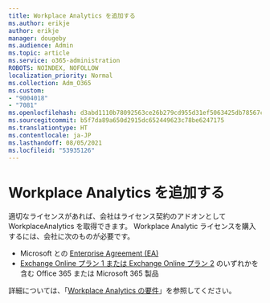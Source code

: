 ```yaml
---
title: Workplace Analytics を追加する
ms.author: erikje
author: erikje
manager: dougeby
ms.audience: Admin
ms.topic: article
ms.service: o365-administration
ROBOTS: NOINDEX, NOFOLLOW
localization_priority: Normal
ms.collection: Adm_O365
ms.custom:
- "9004018"
- "7081"
ms.openlocfilehash: d3abd1110b78092563ce26b279cd955d31ef5063425db78567c3cfd906007c0e
ms.sourcegitcommit: b5f7da89a650d2915dc652449623c78be6247175
ms.translationtype: HT
ms.contentlocale: ja-JP
ms.lasthandoff: 08/05/2021
ms.locfileid: "53935126"
---
```

# <a name="add-workplace-analytics"></a>Workplace Analytics を追加する

適切なライセンスがあれば、会社はライセンス契約のアドオンとして WorkplaceAnalytics を取得できます。 Workplace Analytic ライセンスを購入するには、会社に次のものが必要です。 

- Microsoft との [Enterprise Agreement (EA)](https://docs.microsoft.com/workplace-analytics/setup/environment-requirements#enterprise-agreements)
- [Exchange Online プラン 1 または Exchange Online プラン 2](https://docs.microsoft.com/workplace-analytics/setup/environment-requirements#exchange-online-plans) のいずれかを含む Office 365 または Microsoft 365 製品

詳細については、「[Workplace Analytics の要件](https://docs.microsoft.com/workplace-analytics/setup/environment-requirements)」を参照してください。 
